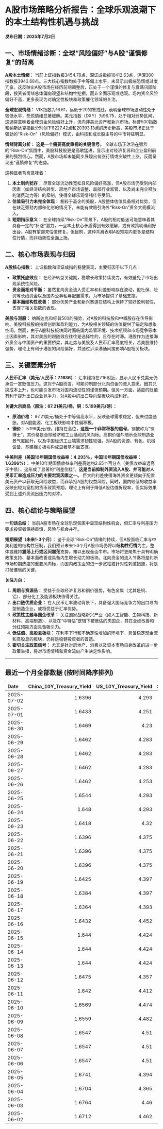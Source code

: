 # A股市场策略分析报告：全球乐观浪潮下的本土结构性机遇与挑战

**发布日期：2025年7月2日**

## 一、市场情绪诊断：全球“风险偏好”与A股“谨慎修复”的背离

**A股本土情绪：** 当前上证指数报3454.79点，深证成指报10412.63点，沪深300指数报3943.68点。三大核心指数均处于中等偏上水平，未显示出极端恐慌或过度亢奋。这反映出A股市场在经历前期调整后，正处于一个谨慎的修复与震荡巩固阶段，投资者情绪总体偏向观望和结构性挖掘，而非全面乐观或悲观。场内资金风险偏好不高，更多表现为对确定性板块和政策催化领域的关注。

**全球宏观情绪：** VIX指数为16.61，远低于20的警戒线，表明全球市场波动性处于较低水平，恐慌情绪显著缓解。美元指数（DXY）为96.75，处于相对弱势区间，这通常意味着全球资金风险偏好上升，流向非美元资产和新兴市场。标普500指数和纳斯达克指数分别创下6227.42点和20393.13点的历史新高，美股市场正处于强劲的“Risk-On”（风险偏好）模式，由科技和成长股主导的牛市特征明显。

**情绪背离分析：** **这是一个需要高度重视的关键信号。** 全球市场正沐浴在强烈的“Risk-On”氛围中，美股科技股更是高歌猛进，显示出对经济复苏和企业盈利前景的强烈信心。然而，A股市场却未能同步展现出普涨行情或突破性上涨，反而呈现出“谨慎修复”的态势。

这种显著背离意味着：
1.  **本土制约犹存：** 尽管全球流动性宽松且风险偏好高涨，但A股市场仍受到内部因素（如经济结构转型、房地产市场调整、局部行业监管、以及尚未完全释放的消费动力等）的牵制，使得全球乐观情绪传导受阻。
2.  **估值吸引力未完全体现：** 相较于高企的美股，A股整体估值具备相对优势，但在缺乏强劲内部催化剂的情况下，未能有效吸引海外“Risk-On”资金大规模流入。
3.  **短期指示意义：** 在全球持续“Risk-On”背景下，A股的相对低迷可能意味着其具备一定的“补涨”潜力，一旦本土核心矛盾得到有效缓解，或有政策明确利好出台，A股有望迎来估值修复。但目前，这种背离表明A股短期内更多是结构性行情，而非趋势性全面上扬。

## 二、核心市场表现与归因

**A股核心指数：** 上证指数和深证成指的稳健表现，主要归因于以下几点：
*   **政策托底效应：** 在经济转型关键期，稳增长政策持续发力，有效避免了市场出现系统性风险。
*   **资金面相对平衡：** 虽然北向资金流入受汇率和利差影响存在波动，但社保、险资等长线资金以及国内公募私募配置需求，为市场提供了基础支撑。
*   **基本面结构性改善：** 部分优势产业和新兴赛道在结构上保持了较好盈利韧性，支撑了相关指数的表现。

**美股与港股：** 纳斯达克和标普500的强势，对A股的科技股和中概股存在传导影响。美股科技股的持续创新和盈利能力，为A股相关领域的估值提供了锚定和想象空间。然而，由于A股科技板块同时面临国内监管环境、技术瓶颈和市场竞争等本土因素影响，其对美股的跟随效应往往是选择性的，且存在时滞。港股作为连接海外资金与中国资产的重要桥梁，其走势与美股及人民币汇率高度相关，若美股维持强势，理论上有利于港股的风险偏好，并通过沪深港通间接影响A股相关板块。

## 三、关键要素分析

**人民币汇率（美元/人民币：7.1636）：** 汇率维持在7.16附近，显示人民币兑美元仍承受一定贬值压力。这对于A股而言，可能抑制部分北向资金的流入意愿，因其兑换成本上升，也可能引发市场对国内流动性的谨慎预期。但另一方面，适度的贬值有利于提升出口企业竞争力，对A股中的出口导向型板块构成利好。

**关键大宗商品（原油：67.21美元/桶，铜：5.199美元/磅）：**
*   **原油价格：** 67.21美元/桶处于中等偏高水平，反映全球需求稳定，但未过度通胀。对A股能源、化工板块影响中性偏积极。
*   **铜价：** 5.199美元/磅，维持在高位，**这是一个非常积极的信号**。铜被称为“铜博士”，其价格是全球经济和工业活动的风向标。高铜价强烈暗示全球制造业景气度回升，以及中国经济工业端需求韧性较强，对A股的资源、有色、机械设备、基建相关板块构成显著基本面支撑。

**中美利差（美国10年期国债收益率：4.293%，中国10年期国债收益率：1.6396%）：** 中美10年期国债收益率利差高达约2.65个百分点（美债收益率远高于中债），这形成了显著的“利差倒挂”。**这是当前抑制外资流入A股、并可能对人民币汇率造成压力的主要宏观因素之一。** 巨大的利差使得海外资金更倾向于配置美元资产以获取无风险收益，而非承担A股的权益风险。同时，国内较低的收益率反映出较为宽松的货币政策预期，理论上有利于降低A股估值折现率，但实际效果受到上述外资流出压力的对冲。

## 四、核心结论与策略展望

**一句话总结：** 当前A股市场在全球乐观氛围中显现结构性机会，但汇率与利差压力要求投资者保持审慎，风险与机会并存。

**短期展望（未来1-3个月）：** 鉴于全球“Risk-On”情绪的持续，但A股面临汇率与中美利差的结构性压制，我们预计未来1-3个月A股市场仍将以**结构性行情**为主，整体或维持**震荡上行或区间震荡**态势，难以出现全面牛市。市场将更聚焦于具有明确政策支持、基本面改善或具备内生增长动力的板块。北向资金的流入节奏将是判断市场短期热度的重要风向标，而国内政策面的进一步宽松或针对性刺激措施，将是打破僵局的关键。

**关注方向：**
1.  **周期与资源品：** 受益于全球经济复苏和铜价强势，有色金属（尤其是铜、铝）、部分化工及能源板块值得关注。
2.  **出口链优质企业：** 在人民币汇率波动背景下，具备强大国际竞争力的出口导向型制造企业，或将受益于汇率优势。
3.  **政策性主题与国企改革：** 关注国家战略新兴产业（如人工智能、生物科技、新材料、高端制造）、以及在“中特估”逻辑下被低估的央国企，其在业绩改善和分红预期方面具备吸引力。
4.  **低估值、高股息板块：** 在利率下行和不确定性增加的环境下，具备稳定现金流和高股息的板块，仍将是稳健投资者的首选。
5.  **密切关注政策信号：** 尤其是针对房地产、消费以及资本市场自身改革的进一步政策举措，将对市场情绪和资金流向产生决定性影响。

---

## 最近一个月全部数据 (按时间降序排列)

| Date       |   China_10Y_Treasury_Yield |   US_10Y_Treasury_Yield |   Shanghai_Composite_Index |   CSI_300_Index |   Shenzhen_Component_Index |   GOLD_spot_price |   OIL_price |   ALUMINUM_future |   BTC_price |   USD_CNY_exchange_rate |   Commodity_Index_ETF |   US_Dollar_Index |   ETH_price |   LEAN_HOGS_future |   COPPER_future |   High_Yield_Bond_ETF |   LIVE_CATTLE_future |   GOLD_near_month_future |   NATURAL_GAS_future |   PLATINUM_future |   SILVER_future |   Long_Term_Treasury_ETF |   CORN_future |   SOYBEANS_future |   WHEAT_future |   SP500_close |   NASDAQ_close |   VIX_close |   GOLD_basis_spot_vs_near |
|:-----------|---------------------------:|------------------------:|---------------------------:|----------------:|---------------------------:|------------------:|------------:|------------------:|------------:|------------------------:|----------------------:|------------------:|------------:|-------------------:|----------------:|----------------------:|---------------------:|-------------------------:|---------------------:|------------------:|----------------:|-------------------------:|--------------:|------------------:|---------------:|--------------:|---------------:|------------:|--------------------------:|
| 2025-07-02 |                     1.6396 |                   4.293 |                    3454.79 |         3943.68 |                    10412.6 |            3369.9 |       67.21 |           2581.5  |      109567 |                  7.1636 |                 22.29 |            96.755 |     2601.61 |            107.775 |          5.199  |               80.31   |              212.625 |                   3425.5 |                3.48  |            1444.5 |          36.815 |                  87.58   |        433.75 |           1047.75 |         565    |       6227.42 |        20393.1 |       16.61 |                  -55.6001 |
| 2025-07-01 |                     1.6433 |                   4.251 |                    3457.75 |         3942.76 |                    10476.3 |            3336.7 |       65.45 |           2518.25 |      105698 |                  7.1636 |                 21.93 |            96.82  |     2405.79 |            109     |          5.048  |               80.17   |              210.75  |                   3349.8 |                3.415 |            1345.9 |          36.082 |                  88.14   |        420    |           1024.75 |         537.25 |       6198.01 |        20202.9 |       16.83 |                  -13.1001 |
| 2025-06-30 |                     1.6469 |                   4.23  |                    3444.43 |         3936.08 |                    10465.1 |            3294.4 |       65.11 |           2515.25 |      107135 |                  7.1721 |                 21.81 |            96.88  |     2486.46 |            110.1   |          5.03   |               80.271  |              225.875 |                   3307.7 |                3.456 |            1334   |          35.852 |                  87.922  |        420.5  |           1024.25 |         528.75 |       6204.95 |        20369.7 |       16.73 |                  -13.3    |
| 2025-06-29 |                     1.6462 |                   4.283 |                    3424.23 |         3921.76 |                    10378.5 |            3273.7 |       65.52 |           2507.5  |      108386 |                  7.1675 |                 21.8  |            97.4   |     2500.96 |            113.25  |          5.0685 |               79.9625 |              224.75  |                   3287.6 |                3.739 |            1340.9 |          36.037 |                  87.0652 |        417.5  |           1027.75 |         524.75 |       6173.07 |        20273.5 |       16.32 |                  -13.9001 |
| 2025-06-28 |                     1.6462 |                   4.283 |                    3424.23 |         3921.76 |                    10378.5 |            3273.7 |       65.52 |           2507.5  |      107328 |                  7.1675 |                 21.8  |            97.4   |     2437.11 |            113.25  |          5.0685 |               79.9625 |              224.75  |                   3287.6 |                3.739 |            1340.9 |          36.037 |                  87.0652 |        417.5  |           1027.75 |         524.75 |       6173.07 |        20273.5 |       16.32 |                  -13.9001 |
| 2025-06-27 |                     1.6462 |                   4.283 |                    3424.23 |         3921.76 |                    10378.5 |            3273.7 |       65.52 |           2507.5  |      107088 |                  7.1675 |                 21.8  |            97.4   |     2423.87 |            113.25  |          5.0685 |               79.9625 |              224.75  |                   3287.6 |                3.739 |            1340.9 |          36.037 |                  87.0652 |        417.5  |           1027.75 |         524.75 |       6173.07 |        20273.5 |       16.32 |                  -13.9001 |
| 2025-06-26 |                     1.6462 |                   4.253 |                    3448.45 |         3946.02 |                    10343.5 |            3333.5 |       65.24 |           2510.5  |      106960 |                  7.1764 |                 21.91 |            97.15  |     2416.15 |            112.325 |          5.0655 |               80.0023 |              221.7   |                   3333.5 |                3.261 |            1399.8 |          36.586 |                  87.6231 |        409.5  |           1022.75 |         521    |       6141.02 |        20167.9 |       16.59 |                    0      |
| 2025-06-25 |                     1.6544 |                   4.293 |                    3455.97 |         3960.07 |                    10393.7 |            3327.1 |       64.92 |           2497.25 |      107361 |                  7.1713 |                 21.83 |            97.68  |     2419.31 |            112.825 |          4.913  |               79.7734 |              221.6   |                   3327.1 |                3.406 |            1329.6 |          36.085 |                  87.1848 |        410.25 |           1025.25 |         528.25 |       6092.16 |        19973.6 |       16.76 |                    0      |
| 2025-06-24 |                     1.648  |                   4.293 |                    3420.57 |         3904.03 |                    10217.6 |            3317.4 |       64.37 |           2507.75 |      106046 |                  7.179  |                 21.86 |            97.86  |     2448.01 |            112.225 |          4.867  |               79.7933 |              221.6   |                   3317.4 |                3.537 |            1304.2 |          35.701 |                  87.0752 |        416.25 |           1046.75 |         535.75 |       6092.18 |        19912.5 |       17.48 |                    0      |
| 2025-06-23 |                     1.6418 |                   4.32  |                    3381.58 |         3857.9  |                    10048.4 |            3377.7 |       68.51 |           2528.5  |      105578 |                  7.188  |                 22.4  |            98.42  |     2421.82 |            113.45  |          4.843  |               79.5743 |              222.3   |                   3377.7 |                3.698 |            1283.4 |          36.153 |                  86.4475 |        419.25 |           1058.75 |         552.75 |       6025.17 |        19631   |       19.83 |                    0      |
| 2025-06-22 |                     1.6396 |                   4.375 |                    3359.9  |         3846.64 |                    10005   |            3368.1 |       74.93 |           2470.75 |      100987 |                  7.188  |                 23.26 |            98.71  |     2228.21 |            112.775 |          4.826  |               79.425  |              223.025 |                   3368.1 |                3.847 |            1263.7 |          35.976 |                  86.1685 |        428.75 |           1068    |         567.75 |       5967.84 |        19447.4 |       20.62 |                    0      |
| 2025-06-21 |                     1.6396 |                   4.375 |                    3359.9  |         3846.64 |                    10005   |            3368.1 |       74.93 |           2470.75 |      102257 |                  7.188  |                 23.26 |            98.71  |     2300.5  |            112.775 |          4.826  |               79.425  |              223.025 |                   3368.1 |                3.847 |            1263.7 |          35.976 |                  86.1685 |        428.75 |           1068    |         567.75 |       5967.84 |        19447.4 |       20.62 |                    0      |
| 2025-06-20 |                     1.6396 |                   4.375 |                    3359.9  |         3846.64 |                    10005   |            3368.1 |       74.93 |           2470.75 |      103310 |                  7.188  |                 23.26 |            98.71  |     2407.3  |            112.775 |          4.826  |               79.425  |              223.025 |                   3368.1 |                3.847 |            1263.7 |          35.976 |                  86.1685 |        428.75 |           1068    |         567.75 |       5967.84 |        19447.4 |       20.62 |                    0      |
| 2025-06-19 |                     1.6425 |                   4.397 |                    3362.11 |         3843.09 |                    10052   |            3389.8 |       75.14 |           2503.75 |      104684 |                  7.1888 |                 23.14 |            98.91  |     2521.65 |            112.175 |          4.845  |               79.1762 |              224.3   |                   3389.8 |                3.989 |            1311.5 |          36.866 |                  86.3279 |        433.5  |           1074.75 |         574.25 |       5980.87 |        19546.3 |       20.14 |                    0      |
| 2025-06-18 |                     1.6384 |                   4.397 |                    3388.81 |         3874.97 |                    10175.6 |            3389.8 |       75.14 |           2503.75 |      104883 |                  7.1845 |                 23.14 |            98.91  |     2524.3  |            112.175 |          4.845  |               79.1762 |              224.3   |                   3389.8 |                3.989 |            1311.5 |          36.866 |                  86.3279 |        433.5  |           1074.75 |         574.25 |       5980.87 |        19546.3 |       20.14 |                    0      |
| 2025-06-17 |                     1.6364 |                   4.393 |                    3387.41 |         3870.38 |                    10151.4 |            3386.6 |       74.84 |           2479.5  |      104601 |                  7.179  |                 23.08 |            98.82  |     2510.76 |            111.65  |          4.8005 |               79.0567 |              223.25  |                   3386.6 |                3.851 |            1260.1 |          37.09  |                  86.1785 |        431.5  |           1074    |         549    |       5982.72 |        19521.1 |       21.6  |                    0      |
| 2025-06-16 |                     1.6432 |                   4.452 |                    3388.73 |         3873.8  |                    10163.5 |            3396.4 |       71.77 |           2441    |      106797 |                  7.181  |                 22.6  |            98     |     2540.6  |            111.8   |          4.8265 |               79.1463 |              227.025 |                   3396.4 |                3.748 |            1251.5 |          36.379 |                  85.1424 |        434.75 |           1069.75 |         536.5  |       6033.11 |        19701.2 |       19.11 |                    0      |
| 2025-06-15 |                     1.644  |                   4.424 |                    3377    |         3864.18 |                    10122.1 |            3431.2 |       72.98 |           2436    |      105552 |                  7.1928 |                 22.65 |            98.18  |     2546.84 |            103.7   |          4.803  |               78.9871 |              225.1   |                   3431.2 |                3.581 |            1210.8 |          36.281 |                  86.0091 |        444.5  |           1069.75 |         543.75 |       5976.97 |        19406.8 |       20.82 |                    0      |
| 2025-06-14 |                     1.644  |                   4.424 |                    3377    |         3864.18 |                    10122.1 |            3431.2 |       72.98 |           2436    |      105472 |                  7.1928 |                 22.65 |            98.18  |     2533.44 |            103.7   |          4.803  |               78.9871 |              225.1   |                   3431.2 |                3.581 |            1210.8 |          36.281 |                  86.0091 |        444.5  |           1069.75 |         543.75 |       5976.97 |        19406.8 |       20.82 |                    0      |
| 2025-06-13 |                     1.644  |                   4.424 |                    3377    |         3864.18 |                    10122.1 |            3431.2 |       72.98 |           2436    |      106091 |                  7.1928 |                 22.65 |            98.18  |     2579.49 |            103.7   |          4.803  |               78.9871 |              225.1   |                   3431.2 |                3.581 |            1210.8 |          36.281 |                  86.0091 |        444.5  |           1069.75 |         543.75 |       5976.97 |        19406.8 |       20.82 |                    0      |
| 2025-06-12 |                     1.6475 |                   4.357 |                    3402.66 |         3892.2  |                    10234.3 |            3380.9 |       68.04 |           2439.75 |      105929 |                  7.1928 |                 21.97 |            97.92  |     2651.8  |            103.65  |          4.8215 |               79.2259 |              228.2   |                   3380.9 |                3.492 |            1272.7 |          36.213 |                  86.846  |        438.5  |           1042.25 |         526.5  |       6045.26 |        19662.5 |       18.02 |                    0      |
| 2025-06-11 |                     1.642  |                   4.412 |                    3402.32 |         3894.63 |                    10246   |            3321.3 |       68.15 |           2443    |      108687 |                  7.1802 |                 21.97 |            98.63  |     2773.53 |            103.375 |          4.801  |               79.1364 |              227.825 |                   3321.3 |                3.507 |            1258.1 |          36.166 |                  85.8198 |        437    |           1050.5  |         534.25 |       6022.24 |        19615.9 |       17.26 |                    0      |
| 2025-06-10 |                     1.6569 |                   4.474 |                    3384.82 |         3865.47 |                    10162.2 |            3320.9 |       64.98 |           2419.25 |      110257 |                  7.1802 |                 21.62 |            99.05  |     2813.52 |            103.15  |          4.884  |               79.1563 |              227.075 |                   3320.9 |                3.533 |            1209.8 |          36.542 |                  85.5608 |        438.75 |           1057.75 |         534.5  |       6038.81 |        19715   |       16.95 |                    0      |
| 2025-06-09 |                     1.6559 |                   4.482 |                    3399.77 |         3885.25 |                    10250.1 |            3332.1 |       65.29 |           2394.75 |      110294 |                  7.1886 |                 21.67 |            98.94  |     2681.52 |            102.775 |          4.9095 |               78.9672 |              227     |                   3332.1 |                3.635 |            1213.6 |          36.688 |                  85.1224 |        433.5  |           1056    |         542    |       6005.88 |        19591.2 |       17.16 |                    0      |
| 2025-06-08 |                     1.6547 |                   4.51  |                    3385.36 |         3873.98 |                    10183.7 |            3322.7 |       64.58 |           2365.75 |      105794 |                  7.175  |                 21.65 |            99.19  |     2510.79 |            102.625 |          4.83   |               78.9274 |              226.3   |                   3322.7 |                3.784 |            1166.7 |          36.025 |                  85.0328 |        442.5  |           1057.25 |         554.75 |       6000.36 |        19529.9 |       16.77 |                    0      |
| 2025-06-07 |                     1.6547 |                   4.51  |                    3385.36 |         3873.98 |                    10183.7 |            3322.7 |       64.58 |           2365.75 |      105616 |                  7.175  |                 21.65 |            99.19  |     2526.51 |            102.625 |          4.83   |               78.9274 |              226.3   |                   3322.7 |                3.784 |            1166.7 |          36.025 |                  85.0328 |        442.5  |           1057.25 |         554.75 |       6000.36 |        19529.9 |       16.77 |                    0      |
| 2025-06-06 |                     1.6547 |                   4.51  |                    3385.36 |         3873.98 |                    10183.7 |            3322.7 |       64.58 |           2365.75 |      104390 |                  7.175  |                 21.65 |            99.19  |     2477.19 |            102.625 |          4.83   |               78.9274 |              226.3   |                   3322.7 |                3.784 |            1166.7 |          36.025 |                  85.0328 |        442.5  |           1057.25 |         554.75 |       6000.36 |        19529.9 |       16.77 |                    0      |
| 2025-06-05 |                     1.6741 |                   4.394 |                    3384.1  |         3877.56 |                    10203.5 |            3350.7 |       63.37 |           2404    |      101576 |                  7.2037 |                 21.48 |            98.74  |     2416.29 |            100.85  |          4.9135 |               78.9373 |              222.9   |                   3350.7 |                3.677 |            1133.7 |          35.689 |                  86.1287 |        439.5  |           1051.75 |         545.5  |       5939.3  |        19298.4 |       18.48 |                    0      |
| 2025-06-04 |                     1.6704 |                   4.365 |                    3376.2  |         3868.74 |                    10144.6 |            3373.5 |       62.85 |           2390.75 |      104732 |                  7.2037 |                 21.38 |            98.79  |     2608.64 |             99.975 |          4.8645 |               79.1065 |              218.4   |                   3373.5 |                3.716 |            1088.7 |          34.519 |                  86.0689 |        438.75 |           1045    |         543.25 |       5970.81 |        19460.5 |       17.61 |                    0      |
| 2025-06-03 |                     1.6764 |                   4.46  |                    3361.98 |         3852.01 |                    10057.2 |            3350.2 |       63.41 |           2371    |      105432 |                  7.2037 |                 21.46 |            99.25  |     2593.28 |            100.225 |          4.8095 |               78.9572 |              215.975 |                   3350.2 |                3.722 |            1071.3 |          34.503 |                  84.694  |        438.5  |           1040.75 |         536    |       5970.37 |        19399   |       17.69 |                    0      |
| 2025-06-02 |                     1.6712 |                   4.462 |                    3347.49 |         3840.23 |                    10040.6 |            3370.6 |       62.52 |           2381.75 |      105882 |                  7.2037 |                 21.32 |            98.7   |     2607.1  |            100.85  |          4.8345 |               78.8079 |              216.55  |                   3370.6 |                3.694 |            1060.3 |          34.563 |                  84.8435 |        438.25 |           1033.5  |         539    |       5935.94 |        19242.6 |       18.36 |                    0      |